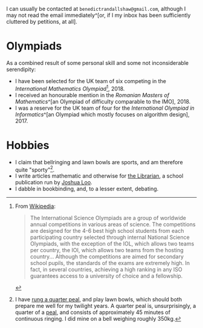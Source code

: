 I can usually be contacted at `benedictrandallshaw@gmail.com`, although I may not read the email immediately^[or, if I my inbox has been sufficiently cluttered by petitions, at all].

# Olympiads
As a combined result of some personal skill and some not inconsiderable serendipity:

 - I have been selected for the UK team of six competing in the *International Mathematics Olympiad*[^1], 2018.
 - I received an honourable mention in the *Romanian Masters of Mathematics*^[an Olympiad of difficulty comparable to the IMO], 2018.
 - I was a reserve for the UK team of four for the *International Olympiad in Informatics*^[an Olympiad which mostly focuses on algorithm design], 2017.

# Hobbies

 - I claim that bellringing and lawn bowls are sports, and am therefore quite "sporty"[^2].
 - I write articles mathematic and otherwise for [the Librarian](https://librarian.cf), a school publication run by [Joshua Loo](https://joshualoo.net).
 - I dabble in bookbinding, and, to a lesser extent, debating.

[^1]: From [Wikipedia](https://en.wikipedia.org/wiki/International_Science_Olympiad):

    > The International Science Olympiads are a group of worldwide annual competitions in various areas of science. The competitions are designed for the 4-6 best high school students from each participating country selected through internal National Science Olympiads, with the exception of the IOL, which allows two teams per country, the IOI, which allows two teams from the hosting country... Although the competitions are aimed for secondary school pupils, the standards of the exams are extremely high. In fact, in several countries, achieving a high ranking in any ISO guarantees access to a university of choice and a fellowship.

[^2]: I have [rung a quarter peal](https://bb.ringingworld.co.uk/view.php?id=1237061), and play lawn bowls, which should both prepare me well for my twilight years. A quarter peal is, unsurprisingly, a quarter of a [peal](https://en.wikipedia.org/wiki/Peal#Quarter_peal), and consists of approximately 45 minutes of continuous ringing. I did mine on a bell weighing roughly 350kg.